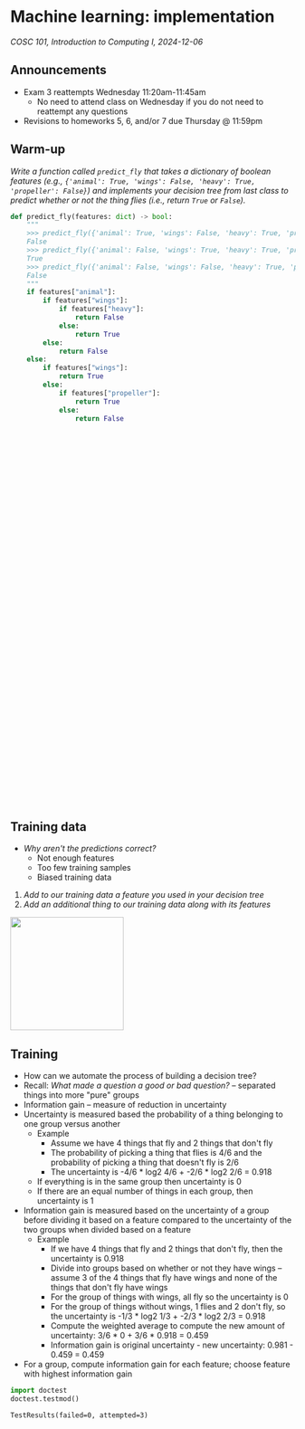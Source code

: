 # Machine learning: implementation
_COSC 101, Introduction to Computing I, 2024-12-06_

## Announcements
* Exam 3 reattempts Wednesday 11:20am-11:45am
    * No need to attend class on Wednesday if you do not need to reattempt any questions
* Revisions to homeworks 5, 6, and/or 7 due Thursday @ 11:59pm

## Warm-up

_Write a function called `predict_fly` that takes a dictionary of boolean features (e.g., `{'animal': True, 'wings': False, 'heavy': True, 'propeller': False}`) and implements your decision tree from last class to predict whether or not the thing flies (i.e., return `True` or `False`)._


```python
def predict_fly(features: dict) -> bool:
    """
    >>> predict_fly({'animal': True, 'wings': False, 'heavy': True, 'propeller': False})
    False
    >>> predict_fly({'animal': False, 'wings': True, 'heavy': True, 'propeller': False})
    True
    >>> predict_fly({'animal': False, 'wings': False, 'heavy': True, 'propeller': False})
    False
    """
    if features["animal"]:
        if features["wings"]:
            if features["heavy"]:
                return False
            else:
                return True
        else:
            return False
    else:
        if features["wings"]:
            return True
        else:
            if features["propeller"]:
                return True
            else:
                return False
```

<p style="height:47em;"></p>

## Training data

* _Why aren't the predictions correct?_
    * Not enough features
    * Too few training samples
    * Biased training data

1. _Add to our training data a feature you used in your decision tree_
2. _Add an additional thing to our training data along with its features_

<img src="training_data_sheet.png" style="width:200px;"/>

## Training

* How can we automate the process of building a decision tree?
* Recall: _What made a question a good or bad question?_ – separated things into more "pure" groups
* Information gain – measure of reduction in uncertainty
* Uncertainty is measured based the probability of a thing belonging to one group versus another
    * Example
        * Assume we have 4 things that fly and 2 things that don't fly
        * The probability of picking a thing that flies is 4/6 and the probability of picking a thing that doesn't fly is 2/6
        * The uncertainty is -4/6 * log2 4/6 + -2/6 * log2 2/6 = 0.918
    * If everything is in the same group then uncertainty is 0
    * If there are an equal number of things in each group, then uncertainty is 1
* Information gain is measured based on the uncertainty of a group before dividing it based on a feature compared to the uncertainty of the two groups when divided based on a feature
    * Example
        * If we have 4 things that fly and 2 things that don't fly, then the uncertainty is 0.918
        * Divide into groups based on whether or not they have wings – assume 3 of the 4 things that fly have wings and none of the things that don't fly have wings
        * For the group of things with wings, all fly so the uncertainty is 0
        * For the group of things without wings, 1 flies and 2 don't fly, so the uncertainty is -1/3 * log2 1/3 + -2/3 * log2 2/3 = 0.918
        * Compute the weighted average to compute the new amount of uncertainty: 3/6 * 0 + 3/6 * 0.918 = 0.459
        * Information gain is original uncertainty - new uncertainty: 0.981 - 0.459 = 0.459
* For a group, compute information gain for each feature; choose feature with highest information gain


```python
import doctest
doctest.testmod()
```




    TestResults(failed=0, attempted=3)



